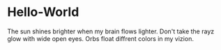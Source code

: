 # Hello-World
The sun shines brighter when my brain flows lighter. Don't take the rayz glow with wide open eyes. Orbs float diffrent colors in my vizion.
